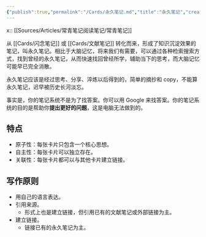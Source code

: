 ```yaml
---
{"publish":true,"permalink":"/Cards/永久笔记.md","title":"永久笔记","created":"2022-06-09","modified":"2024-11-07","published":"2025-07-09T18:44:15.826+08:00","cssclasses":""}
---
```



x:: [[Sources/Articles/常青笔记阅读笔记/常青笔记]]

从 [[Cards/闪念笔记]] 或 [[Cards/文献笔记]] 转化而来，形成了知识沉淀效果的笔记，叫永久笔记。相比于大脑记忆，将来我们有需要，可以通过各种检索搜索方式，找到曾经的永久笔记，从而快速找回曾经所学，辅助当下的思考，而大脑记忆可能早已完全消散。

永久笔记应该是经过思考、分享、淬炼以后得到的，简单的摘抄和 copy，不能算永久笔记，迟早被历史长河淡忘。

事实是，你的笔记系统不是为了找答案。你可以用 Google 来找答案。你的笔记系统的目的是帮助你**提出更好的问题**，这是电脑无法做到的。

## 特点

- 原子性：每张卡片只包含一个核心思想。
- 自主性：每张卡片可以独立存在。
- 关联性：每张卡片都可以与其他卡片建立链接。
## 写作原则

- 用自己的语言表达。
- 引用来源。
	- 形式上也是建立链接，但引用已有的文献笔记或外部链接为主。
- 建立链接。
	- 链接已有的永久笔记为主。